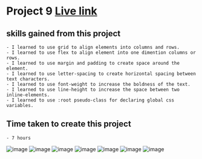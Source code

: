 # Project 9 [Live link](https://project9-landing-page.netlify.app/)

## skills gained from this project
    - I learned to use grid to align elements into columns and rows.
    - I learned to use flex to align element into one dimention columns or rows.
    - I learned to use margin and padding to create space around the element.
    - I learned to use letter-spacing to create horizontal spacing between text characters.
    - I learned to use font-weight to increase the boldness of the text.
    - I learned to use line-height to increase the space between two inline-elements.
    - I learned to use :root pseudo-class for declaring global css variables.

## Time taken to create this project
    - 7 hours

![image](./Screenshot%20(369).png)
![image](./screen-shots/Screenshot%20(11).png)
![image](./screen-shots/Screenshot%20(12).png)
![image](./screen-shots/Screenshot%20(13).png)
![image](./screen-shots/Screenshot%20(15).png)
![image](./screen-shots/Screenshot%20(16).png)
![image](./screen-shots/Screenshot%20(17).png)
